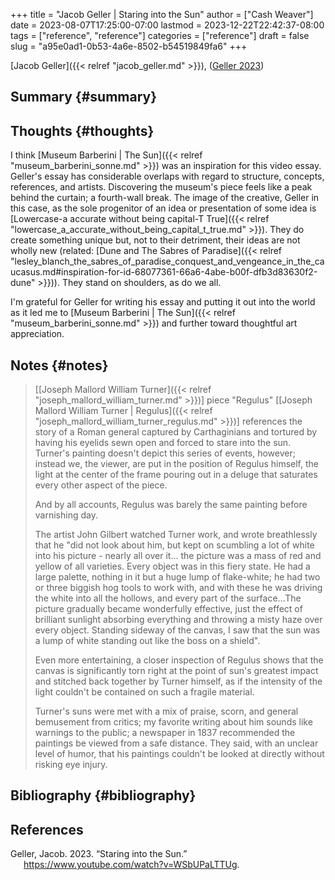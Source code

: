 +++
title = "Jacob Geller | Staring into the Sun"
author = ["Cash Weaver"]
date = 2023-08-07T17:25:00-07:00
lastmod = 2023-12-22T22:42:37-08:00
tags = ["reference", "reference"]
categories = ["reference"]
draft = false
slug = "a95e0ad1-0b53-4a6e-8502-b54519849fa6"
+++

[Jacob Geller]({{< relref "jacob_geller.md" >}}), (<a href="#citeproc_bib_item_1">Geller 2023</a>)


## Summary {#summary}


## Thoughts {#thoughts}

I think [Museum Barberini | The Sun]({{< relref "museum_barberini_sonne.md" >}}) was an inspiration for this video essay. Geller's essay has considerable overlaps with regard to structure, concepts, references, and artists. Discovering the museum's piece feels like a peak behind the curtain; a fourth-wall break. The image of the creative, Geller in this case, as the sole progenitor of an idea or presentation of some idea is [Lowercase-a accurate without being capital-T True]({{< relref "lowercase_a_accurate_without_being_capital_t_true.md" >}}). They do create something unique but, not to their detriment, their ideas are not wholly new (related: [Dune and The Sabres of Paradise]({{< relref "lesley_blanch_the_sabres_of_paradise_conquest_and_vengeance_in_the_caucasus.md#inspiration-for-id-68077361-66a6-4abe-b00f-dfb3d83630f2-dune" >}})). They stand on shoulders, as do we all.

I'm grateful for Geller for writing his essay and putting it out into the world as it led me to [Museum Barberini | The Sun]({{< relref "museum_barberini_sonne.md" >}}) and further toward thoughtful art appreciation.


## Notes {#notes}

> [[Joseph Mallord William Turner]({{< relref "joseph_mallord_william_turner.md" >}})] piece "Regulus" [[Joseph Mallord William Turner | Regulus]({{< relref "joseph_mallord_william_turner_regulus.md" >}})] references the story of a Roman general captured by Carthaginians and tortured by having his eyelids sewn open and forced to stare into the sun. Turner's painting doesn't depict this series of events, however; instead we, the viewer, are put in the position of Regulus himself, the light at the center of the frame pouring out in a deluge that saturates every other aspect of the piece.
>
> And by all accounts, Regulus was barely the same painting before varnishing day.
>
> The artist John Gilbert watched Turner work, and wrote breathlessly that he "did not look about him, but kept on scumbling a lot of white into his picture - nearly all over it... the picture was a mass of red and yellow of all varieties. Every object was in this fiery state. He had a large palette, nothing in it but a huge lump of flake-white; he had two or three biggish hog tools to work with, and with these he was driving the white into all the hollows, and every part of the surface…The picture gradually became wonderfully effective, just the effect of brilliant sunlight absorbing everything and throwing a misty haze over every object. Standing sideway of the canvas, I saw that the sun was a lump of white standing out like the boss on a shield".
>
> Even more entertaining, a closer inspection of Regulus shows that the canvas is significantly torn right at the point of sun's greatest impact and stitched back together by Turner himself, as if the intensity of the light couldn't be contained on such a fragile material.
>
> Turner's suns were met with a mix of praise, scorn, and general bemusement from critics; my favorite writing about him sounds like warnings to the public; a newspaper in 1837 recommended the paintings be viewed from a safe distance. They said, with an unclear level of humor, that his paintings couldn't be looked at directly without risking eye injury.


## Bibliography {#bibliography}

## References

<style>.csl-entry{text-indent: -1.5em; margin-left: 1.5em;}</style><div class="csl-bib-body">
  <div class="csl-entry"><a id="citeproc_bib_item_1"></a>Geller, Jacob. 2023. “Staring into the Sun.” <a href="https://www.youtube.com/watch?v=WSbUPaLTTUg">https://www.youtube.com/watch?v=WSbUPaLTTUg</a>.</div>
</div>
